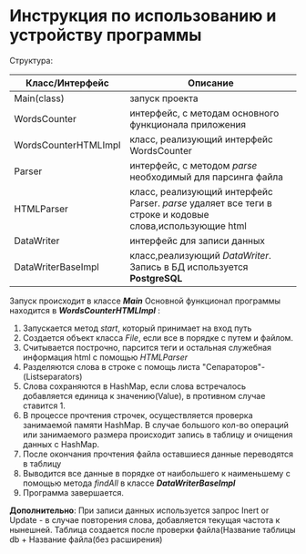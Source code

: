 # Инструкция по использованию и устройству программы #


Структура:

| Класс/Интерфейс | Описание |
| ------ | ------ |
| Main(class) | запуск проекта |
| WordsCounter | интерфейс, с методам основного функционала приложения |
| WordsCounterHTMLImpl | класс, реализующий интерфейс WordsCounter  |
| Parser | интерфейс, с методом *parse* необходимый для парсинга файла |
| HTMLParser | класс, реализующий интерфейс Parser. *parse* удаляет все теги в строке и кодовые слова,использующие html |
| DataWriter | интерфейс для записи данных |
|DataWriterBaseImpl|класс,реализующий *DataWriter*. Запись в БД используется **PostgreSQL**|

Запуск происходит в классе ***Main*** 
Основной функционал программы находится в ***WordsCounterHTMLImpl*** :
1. Запускается метод *start*, который принимает на вход путь
2. Создается объект класса *File*, если все в порядке с путем и файлом.
3. Считывается построчно, парсится теги и остальная служебная информация html с помощью *HTMLParser*
4. Разделяются слова в строке с помощь листа "Сепараторов"-(List<String>separators)
5. Слова сохраняются в HashMap, если слова встречалось добавляется единица к значению(Value), в противном случае ставится 1.
6. В процессе прочтения строчек, осуществляется проверка занимаемой памяти HashMap. В случае большого кол-во операций или занимаемого размера происходит запись в таблицу и очищения данных с HashMap.
7. После окончания прочтения файла оставшиеся данные переводятся в таблицу  
8. Выводится все данные в порядке от наибольшего к наименьшему с помощью метода *findAll* в классе ***DataWriterBaseImpl***
9. Программа завершается.

**Дополнительно**:
При записи данных используется запрос Inert or Update - в случае повторения слова, добавляется текущая частота к нынешней.
Таблица создается после проверки файла(Название таблицы db +  Название файла(без расширения)